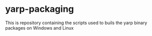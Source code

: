# yarp-packaging

This is repository containing the scripts used to buils the yarp binary packages on Windows and Linux
